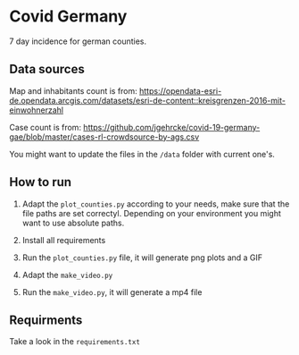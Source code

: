 # Covid Germany

7 day incidence for german counties.

## Data sources

Map and inhabitants count is from: https://opendata-esri-de.opendata.arcgis.com/datasets/esri-de-content::kreisgrenzen-2016-mit-einwohnerzahl

Case count is from: https://github.com/jgehrcke/covid-19-germany-gae/blob/master/cases-rl-crowdsource-by-ags.csv

You might want to update the files in the `/data` folder with current one's.

## How to run

1. Adapt the `plot_counties.py` according to your needs, make sure that the file paths are set correctyl. Depending on your environment you might want to use absolute paths.

2. Install all requirements

3. Run the `plot_counties.py` file, it will generate png plots and a GIF

4. Adapt the `make_video.py`

5. Run the `make_video.py`, it will generate a mp4 file

## Requirments

Take a look in the `requirements.txt`